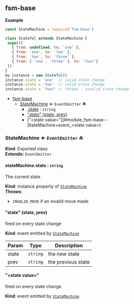 <a name="module_fsm-base"></a>

## fsm-base
**Example**  
```js
const StateMachine = require('fsm-base')

class Stateful extends StateMachine {
 super([
   { from: undefined, to: 'one' },
   { from: 'one', to: 'two' },
   { from: 'two', to: 'three' },
   { from: [ 'one', 'three' ], to: 'four'}
 ])
}
my instance = new Stateful()
instance.state = 'one'  // valid state change
instance.state = 'two'  // valid state change
instance.state = 'four' // throws - invalid state change
```

* [fsm-base](#module_fsm-base)
    * [StateMachine](#exp_module_fsm-base--StateMachine) ⇐ <code>EventEmitter</code> ⏏
        * [.state](#module_fsm-base--StateMachine+state) : <code>string</code>
        * ["state" (state, prev)](#module_fsm-base--StateMachine+event_state)
        * ["&lt;state value&gt;"](#module_fsm-base--StateMachine+event_&lt;state value&gt;)

<a name="exp_module_fsm-base--StateMachine"></a>

### StateMachine ⇐ <code>EventEmitter</code> ⏏
**Kind**: Exported class  
**Extends:** <code>EventEmitter</code>  
<a name="module_fsm-base--StateMachine+state"></a>

#### stateMachine.state : <code>string</code>
The current state

**Kind**: instance property of <code>[StateMachine](#exp_module_fsm-base--StateMachine)</code>  
**Throws**:

- `INVALID_MOVE` if an invalid move made

<a name="module_fsm-base--StateMachine+event_state"></a>

#### "state" (state, prev)
fired on every state change

**Kind**: event emitted by <code>[StateMachine](#exp_module_fsm-base--StateMachine)</code>  

| Param | Type | Description |
| --- | --- | --- |
| state | <code>string</code> | the new state |
| prev | <code>string</code> | the previous state |

<a name="module_fsm-base--StateMachine+event_&lt;state value&gt;"></a>

#### "&lt;state value&gt;"
fired on every state change

**Kind**: event emitted by <code>[StateMachine](#exp_module_fsm-base--StateMachine)</code>  
